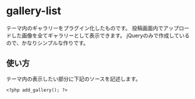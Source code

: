 gallery-list
============

テーマ内のギャラリーをプラグイン化したものです。
投稿画面内でアップロードした画像を全てギャラリーとして表示できます。
jQueryのみで作成しているので、かなりシンプルな作りです。

使い方
------
テーマ内の表示したい部分に下記のソースを記述します。

    <?php add_gallery(); ?>

